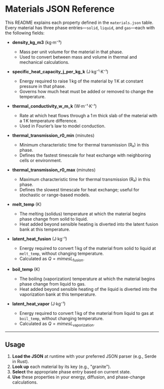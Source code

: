 # Materials JSON Reference

This README explains each property defined in the `materials.json` table. Every material has three phase entries—`solid`, `liquid`, and `gas`—each with the following fields:

* **density\_kg\_m3** (kg·m⁻³)

    * Mass per unit volume for the material in that phase.
    * Used to convert between mass and volume in thermal and mechanical calculations.

* **specific\_heat\_capacity\_j\_per\_kg\_k** (J·kg⁻¹·K⁻¹)

    * Energy required to raise 1 kg of the material by 1 K at constant pressure in that phase.
    * Governs how much heat must be added or removed to change the temperature.

* **thermal\_conductivity\_w\_m\_k** (W·m⁻¹·K⁻¹)

    * Rate at which heat flows through a 1 m thick slab of the material with a 1 K temperature difference.
    * Used in Fourier’s law to model conduction.

* **thermal\_transmission\_r0\_min** (minutes)

    * Minimum characteristic time for thermal transmission (R₀) in this phase.
    * Defines the fastest timescale for heat exchange with neighboring cells or environment.

* **thermal\_transmission\_r0\_max** (minutes)

    * Maximum characteristic time for thermal transmission (R₀) in this phase.
    * Defines the slowest timescale for heat exchange; useful for stochastic or range-based models.

* **melt\_temp** (K)

    * The melting (solidus) temperature at which the material begins phase change from solid to liquid.
    * Heat added beyond sensible heating is diverted into the latent fusion bank at this temperature.

* **latent\_heat\_fusion** (J·kg⁻¹)

    * Energy required to convert 1 kg of the material from solid to liquid at `melt_temp`, without changing temperature.
    * Calculated as $Q = m 	imes L_{\mathrm{fusion}}$.

* **boil\_temp** (K)

    * The boiling (vaporization) temperature at which the material begins phase change from liquid to gas.
    * Heat added beyond sensible heating of the liquid is diverted into the vaporization bank at this temperature.

* **latent\_heat\_vapor** (J·kg⁻¹)

    * Energy required to convert 1 kg of the material from liquid to gas at `boil_temp`, without changing temperature.
    * Calculated as $Q = m 	imes L_{\mathrm{vaporization}}$.

---

## Usage

1. **Load the JSON** at runtime with your preferred JSON parser (e.g., Serde in Rust).
2. **Look up** each material by its key (e.g., "granite").
3. **Select** the appropriate phase entry based on current state.
4. **Use** these properties in your energy, diffusion, and phase-change calculations.
